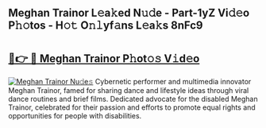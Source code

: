 ## Meghan Trainor L𝚎a𝚔ed N𝚞𝚍e - Part-1yZ Vi𝚍𝚎o P𝚑𝚘tos - H𝚘𝚝 O𝚗𝚕yf𝚊ns L𝚎a𝚔s 8nFc9

# <h2><a href="http://kfdsy6.oniu.top/?m=Meghan+Trainor">🔗👉 🔴 Meghan Trainor P𝚑ot𝚘𝚜 V𝚒d𝚎o</a></h2>

[![Meghan Trainor Nu𝚍e𝚜](https://i.imgur.com/0qMVB7G.gif)](http://kfdsy6.oniu.top/?m=Meghan+Trainor)
Cybernetic performer and multimedia innovator Meghan Trainor, famed for sharing dance and lifestyle ideas through viral dance routines and brief films. Dedicated advocate for the disabled Meghan Trainor, celebrated for their passion and efforts to promote equal rights and opportunities for people with disabilities.  
